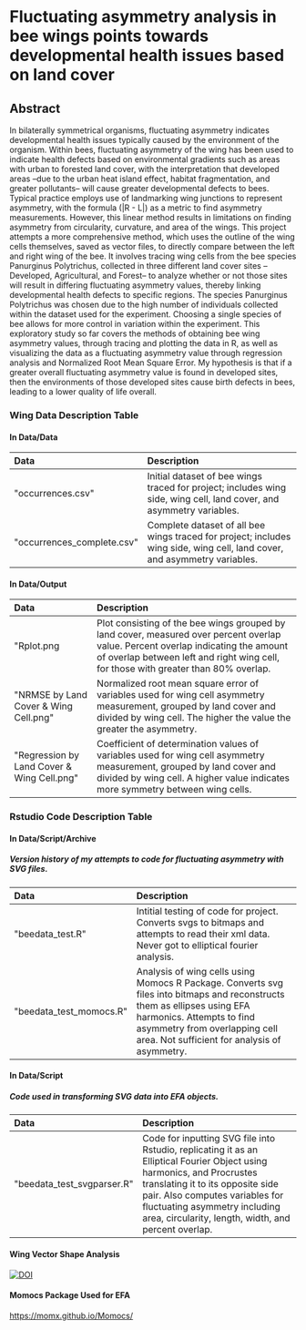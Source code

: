 # Fluctuating asymmetry analysis in bee wings points towards developmental health issues based on land cover

## Abstract

In bilaterally symmetrical organisms, fluctuating asymmetry indicates developmental health issues typically caused by the environment of the organism. Within bees, fluctuating asymmetry of the wing has been used to indicate health defects based on environmental gradients such as areas with urban to forested land cover, with the interpretation that developed areas –due to the urban heat island effect, habitat fragmentation, and greater pollutants– will cause greater developmental defects to bees. Typical practice employs use of landmarking wing junctions to represent asymmetry, with the formula (|R - L|) as a metric to find asymmetry measurements. However, this linear method results in limitations on finding asymmetry from circularity, curvature, and area of the wings. This project attempts a more comprehensive method, which uses the outline of the wing cells themselves, saved as vector files, to directly compare between the left and right wing of the bee. It involves tracing wing cells from the bee species Panurginus Polytrichus, collected in three different land cover sites –Developed, Agricultural, and Forest– to analyze whether or not those sites will result in differing fluctuating asymmetry values, thereby linking developmental health defects to specific regions. The species Panurginus Polytrichus was chosen due to the high number of individuals collected within the dataset used for the experiment. Choosing a single species of bee allows for more control in variation within the experiment. This exploratory study so far covers the methods of obtaining bee wing asymmetry values, through tracing and plotting the data in R, as well as visualizing the data as a fluctuating asymmetry value through regression analysis and Normalized Root Mean Square Error. My hypothesis is that if a greater overall fluctuating asymmetry value is found in developed sites, then the environments of those developed sites cause birth defects in bees, leading to a lower quality of life overall.

### Wing Data Description Table

#### In Data/Data
|Data|Description|
|:---|:---|
|"occurrences.csv"|Initial dataset of bee wings traced for project; includes wing side, wing cell, land cover, and asymmetry variables.|
|"occurrences_complete.csv"|Complete dataset of all bee wings traced for project; includes wing side, wing cell, land cover, and asymmetry variables.|

#### In Data/Output
|Data|Description|
|:---|:---|
|"Rplot.png|Plot consisting of the bee wings grouped by land cover, measured over percent overlap value. Percent overlap indicating the amount of overlap between left and right wing cell, for those with greater than 80% overlap.|
|"NRMSE by Land Cover & Wing Cell.png"|Normalized root mean square error of variables used for wing cell asymmetry measurement, grouped by land cover and divided by wing cell. The higher the value the greater the asymmetry.|
|"Regression by Land Cover & Wing Cell.png"|Coefficient of determination values of variables used for wing cell asymmetry measurement, grouped by land cover and divided by wing cell. A higher value indicates more symmetry between wing cells.|

### Rstudio Code Description Table

#### In Data/Script/Archive
##### Version history of my attempts to code for fluctuating asymmetry with SVG files.
|Data|Description|
|:---|:---|
|"beedata_test.R"|Intitial testing of code for project. Converts svgs to bitmaps and attempts to read their xml data. Never got to elliptical fourier analysis.|
|"beedata_test_momocs.R"|Analysis of wing cells using Momocs R Package. Converts svg files into bitmaps and reconstructs them as ellipses using EFA harmonics. Attempts to find asymmetry from overlapping cell area. Not sufficient for analysis of asymmetry.|


#### In Data/Script
##### Code used in transforming SVG data into EFA objects.
|Data|Description|
|:---|:---|
|"beedata_test_svgparser.R"|Code for inputting SVG file into Rstudio, replicating it as an Elliptical Fourier Object using harmonics, and Procrustes translating it to its opposite side pair. Also computes variables for fluctuating asymmetry including area, circularity, length, width, and percent overlap.|

#### Wing Vector Shape Analysis

[![DOI](https://zenodo.org/badge/DOI/10.5281/zenodo.16619668.svg)](https://doi.org/10.5281/zenodo.16619668)

#### Momocs Package Used for EFA

https://momx.github.io/Momocs/
